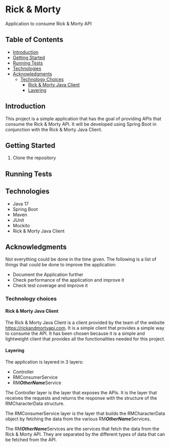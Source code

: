 # Rick & Morty
Application to consume Rick & Morty API

## Table of Contents
* [Introduction](#introduction)
* [Getting Started](#getting-started)
* [Running Tests](#running-tests)
* [Technologies](#technologies)
* [Acknowledgments](#acknowledgments)
  * [Technology Choices](#technology-choices)
    * [Rick & Morty Java Client](#rick-&-morty-java-client)
    * [Layering](#layering)

## Introduction
This project is a simple application that has the goal
of providing APIs that consume the Rick & Morty API. 
It will be developed using Spring Boot in conjunction
with the Rick & Morty Java Client.

## Getting Started
1. Clone the repository

## Running Tests

## Technologies
* Java 17
* Spring Boot
* Maven
* JUnit
* Mockito
* Rick & Morty Java Client

## Acknowledgments
Not everything could be done in the time given.
The following is a list of things that could be done
to improve the application:
* Document the Application further
* Check performance of the application and improve it
* Check test coverage and improve it

### Technology choices

#### Rick & Morty Java Client
The Rick & Morty Java Client is a client provided by the
team of the website https://rickandmortyapi.com.
It is a simple client that provides a simple way to consume
the API. It has been chosen because it is a simple and
lightweight client that provides all the functionalities
needed for this project.

#### Layering
The application is layered in 3 layers:
* Controller
* RMConsumerService
* RM***OtherName***Service

The Controller layer is the layer that exposes the APIs. 
It is the layer that receives the requests and returns the 
response with the structure of the RMCharacterData structure.

The RMConsumerService layer is the layer that builds the
RMCharacterData object by fetching the data from the various
RM***OtherName***Services.

The RM***OtherName***Services are the services that fetch the
data from the Rick & Morty API. They are separated by the
different types of data that can be fetched from the API.

